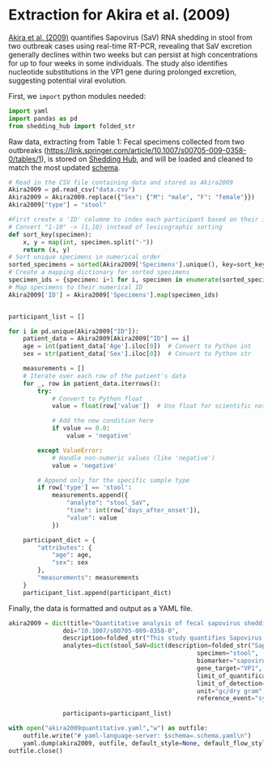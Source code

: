 # Extraction for Akira et al. (2009)

[Akira et al. (2009)](https://doi.org/10.1002/jmv.21217) quantifies Sapovirus (SaV) RNA shedding in stool from two outbreak cases using real-time RT-PCR, revealing that SaV excretion generally declines within two weeks but can persist at high concentrations for up to four weeks in some individuals. The study also identifies nucleotide substitutions in the VP1 gene during prolonged excretion, suggesting potential viral evolution.
               

First, we `import` python modules needed:

```python
import yaml
import pandas as pd
from shedding_hub import folded_str
```

Raw data, extracting from Table 1: Fecal specimens collected from two outbreaks (https://link.springer.com/article/10.1007/s00705-009-0358-0/tables/1), is stored on [Shedding Hub](https://github.com/shedding-hub/shedding-hub/tree/main/data/akira2009quantitative), and will be loaded and cleaned to match the most updated [schema](https://github.com/shedding-hub/shedding-hub/blob/main/data/.schema.yaml).

```python
# Read in the CSV file containing data and stored as Akira2009
Akira2009 = pd.read_csv("data.csv")
Akira2009 = Akira2009.replace({"Sex": {"M": "male", "F": "female"}})
Akira2009["type"] = "stool"

#First create a 'ID' columne to index each participant based on their information in column 'Specimens'
# Convert "1-10" -> (1,10) instead of lexicographic sorting
def sort_key(specimen):
    x, y = map(int, specimen.split("-"))  
    return (x, y)
# Sort unique specimens in numerical order
sorted_specimens = sorted(Akira2009['Specimens'].unique(), key=sort_key)
# Create a mapping dictionary for sorted specimens
specimen_ids = {specimen: i+1 for i, specimen in enumerate(sorted_specimens)}
# Map specimens to their numerical ID
Akira2009['ID'] = Akira2009['Specimens'].map(specimen_ids)


participant_list = []

for i in pd.unique(Akira2009["ID"]):
    patient_data = Akira2009[Akira2009["ID"] == i]
    age = int(patient_data['Age'].iloc[0])  # Convert to Python int
    sex = str(patient_data['Sex'].iloc[0])  # Convert to Python str

    measurements = []
    # Iterate over each row of the patient's data
    for _, row in patient_data.iterrows():
        try:
            # Convert to Python float
            value = float(row['value'])  # Use float for scientific notation

            # Add the new condition here
            if value == 0.0:
                value = 'negative'

        except ValueError:
            # Handle non-numeric values (like 'negative')
            value = 'negative'

        # Append only for the specific sample type
        if row['type'] == 'stool':
            measurements.append({
                "analyte": "stool_SaV",
                "time": int(row['days_after_onset']),
                "value": value
            })

    participant_dict = {
        "attributes": {
            "age": age,
            "sex": sex
        },
        "measurements": measurements
    }
    participant_list.append(participant_dict)


```
Finally, the data is formatted and output as a YAML file.

```python
akira2009 = dict(title="Quantitative analysis of fecal sapovirus shedding: identification of nucleotide substitutions in the capsid protein during prolonged excretion",
               doi="10.1007/s00705-009-0358-0",
               description=folded_str("This study quantifies Sapovirus (SaV) RNA shedding in stool from two outbreak cases using real-time RT-PCR, revealing that SaV excretion generally declines within two weeks but can persist at high concentrations for up to four weeks in some individuals. The study also identifies nucleotide substitutions in the VP1 gene during prolonged excretion, suggesting potential viral evolution.\n"),
               analytes=dict(stool_SaV=dict(description=folded_str("Sapovirus RNA gene copy concentration in stool samples. The concentration were quantified in cDNA copies per gram.\n"),
                                                    specimen="stool",
                                                    biomarker="sapovirus",
                                                    gene_target="VP1",  
                                                    limit_of_quantification="unknown",
                                                    limit_of_detection=129000,
                                                    unit="gc/dry gram",
                                                    reference_event="symptom onset")),
                             
               participants=participant_list)

with open("akira2009quantitative.yaml","w") as outfile:
    outfile.write("# yaml-language-server: $schema=.schema.yaml\n")
    yaml.dump(akira2009, outfile, default_style=None, default_flow_style=False, sort_keys=False)
outfile.close() 
```